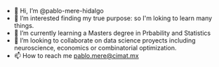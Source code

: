 - 👋 Hi, I’m @pablo-mere-hidalgo
- 👀 I’m interested finding my true purpose: so I'm loking to learn many things. 
- 🌱 I’m currently learning a Masters degree in Prbability and Statistics
- 💞️ I’m looking to collaborate on data science proyects including neuroscience, economics or combinatorial optimization. 
- 📫 How to reach me pablo.mere@cimat.mx

<!---
pablo-mere-hidalgo/pablo-mere-hidalgo is a ✨ special ✨ repository because its `README.md` (this file) appears on your GitHub profile.
You can click the Preview link to take a look at your changes.
--->
